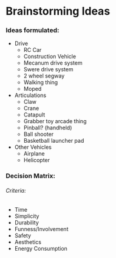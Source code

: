 # Brainstorming Ideas
### Ideas formulated:
* Drive
	* RC Car
	* Construction Vehicle
	* Mecanum drive system
	* Swere drive system
	* 2 wheel segway
	* Walking thing
	* Moped
* Articulations
	* Claw 
	* Crane
	* Catapult
	* Grabber toy arcade thing 
	* Pinball? (handheld)
	* Ball shooter
	* Basketball launcher pad
* Other Vehicles
	* Airplane
	* Helicopter

### Decision Matrix:
###### Criteria:
- Time
- Simplicity
- Durability
- Funness/Involvement
- Safety
- Aesthetics
- Energy Consumption
